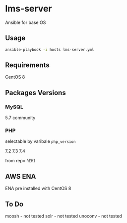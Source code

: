 # lms-server
Ansible for base OS

## Usage

```bash
ansible-playbook -i hosts lms-server.yml
```

## Requirements

CentOS 8

## Packages Versions

### MySQL

5.7 community

### PHP

selectable by varibale `php_version`

7.2
7.3
7.4

from repo `REMI`

## AWS ENA

ENA pre installed with CentOS 8


## To Do

moosh - not tested
solr - not tested
unoconv - not tested
 
